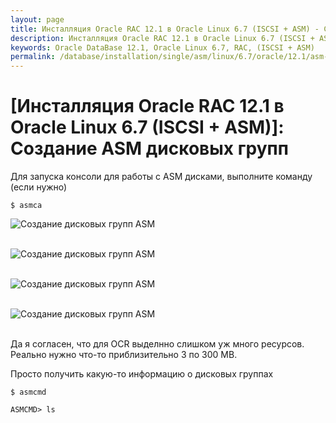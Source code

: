 ```yaml
---
layout: page
title: Инсталляция Oracle RAC 12.1 в Oracle Linux 6.7 (ISCSI + ASM) - Создание дисковых групп ASM
description: Инсталляция Oracle RAC 12.1 в Oracle Linux 6.7 (ISCSI + ASM) - Создание дисковых групп ASM
keywords: Oracle DataBase 12.1, Oracle Linux 6.7, RAC, (ISCSI + ASM)
permalink: /database/installation/single/asm/linux/6.7/oracle/12.1/asm-disk-groups-creation/
---
```


# [Инсталляция Oracle RAC 12.1 в Oracle Linux 6.7 (ISCSI + ASM)]: Создание ASM дисковых групп

Для запуска консоли для работы с ASM дисками, выполните команду (если нужно)

    $ asmca

<img src="https://img.oracledba.net/images/docs/01-oracle-database/02-installation/03-oracle-database-installation/02-distributed/02-rac/linux/6.7/oracle/12.1/02-iscsi-asm/02-asm-disks-group-creation/asm-disks-group-creation_01.png" border="0" alt="Создание дисковых групп ASM"><br/><br/>

<img src="https://img.oracledba.net/images/docs/01-oracle-database/02-installation/03-oracle-database-installation/02-distributed/02-rac/linux/6.7/oracle/12.1/02-iscsi-asm/02-asm-disks-group-creation/asm-disks-group-creation_02.png" border="0" alt="Создание дисковых групп ASM"><br/><br/>

<img src="https://img.oracledba.net/images/docs/01-oracle-database/02-installation/03-oracle-database-installation/02-distributed/02-rac/linux/6.7/oracle/12.1/02-iscsi-asm/02-asm-disks-group-creation/asm-disks-group-creation_03.png" border="0" alt="Создание дисковых групп ASM"><br/><br/>

<img src="https://img.oracledba.net/images/docs/01-oracle-database/02-installation/03-oracle-database-installation/02-distributed/02-rac/linux/6.7/oracle/12.1/02-iscsi-asm/02-asm-disks-group-creation/asm-disks-group-creation_04.png" border="0" alt="Создание дисковых групп ASM"><br/><br/>

Да я согласен, что для OCR выделнно слишком уж много ресурсов. Реально нужно что-то приблизительно 3 по 300 MB.

Просто получить какую-то информацию о дисковых группах

    $ asmcmd

    ASMCMD> ls
